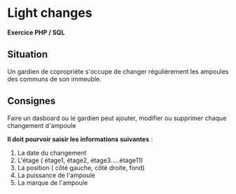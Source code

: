 # Light changes

**Exercice PHP / SQL**

## Situation

Un gardien de copropriéte s'occupe de changer régulièrement les ampoules des communs de son immeuble.

## Consignes

Faire un dasboard ou le gardien peut ajouter, modifier ou supprimer chaque changement d'ampoule

**Il doit pourvoir saisir les informations suivantes** :

1. La date du changement
2. L'étage ( étage1, étage2, étage3.....étage11)
3. La position ( côté gauche, côté droite, fond)
4. La puissance de l'ampoule
5. La marque de l'ampoule
